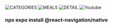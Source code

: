 ![CATEGORIES](https://github.com/bariisce/tarifkaApp/blob/main/assets/category.jpeg)
![MEALS](https://github.com/bariisce/tarifkaApp/blob/main/assets/Meal.jpeg)
![DETAIL](https://github.com/bariisce/tarifkaApp/blob/main/assets/Detail.jpeg)
![Youtube](https://github.com/bariisce/tarifkaApp/blob/main/assets/youtube.jpeg)

### npx expo install @react-navigation/native ###

